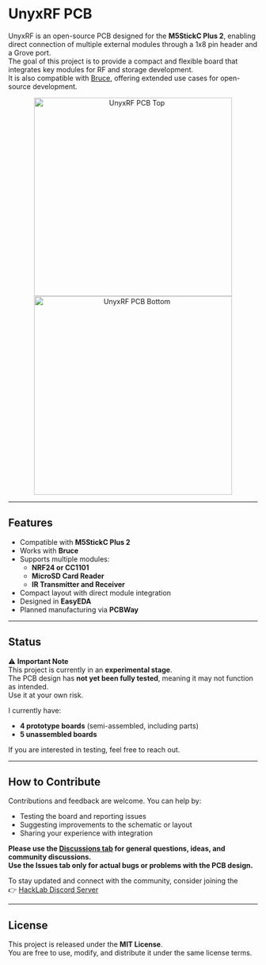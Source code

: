 # UnyxRF PCB

UnyxRF is an open-source PCB designed for the **M5StickC Plus 2**, enabling direct connection of multiple external modules through a 1x8 pin header and a Grove port.  
The goal of this project is to provide a compact and flexible board that integrates key modules for RF and storage development.  
It is also compatible with [Bruce](https://github.com/pr3y/Bruce), offering extended use cases for open-source development.

<div align="center">
  <img src="https://drive.google.com/uc?export=view&id=1JCBF441uXJe5AW_1Rcflws_TXJ1qTaat" alt="UnyxRF PCB Top" width="400"/>
  <img src="https://drive.google.com/uc?export=view&id=1ltJ8m77_xGqU1A-Ico2pYQ-jA6ZSnnTs" alt="UnyxRF PCB Bottom" width="400"/>
</div>

---

## Features

- Compatible with **M5StickC Plus 2**
- Works with **Bruce**
- Supports multiple modules:
  - **NRF24 or CC1101**
  - **MicroSD Card Reader**
  - **IR Transmitter and Receiver**
- Compact layout with direct module integration
- Designed in **EasyEDA**
- Planned manufacturing via **PCBWay**

---

## Status

⚠️ **Important Note**  
This project is currently in an **experimental stage**.  
The PCB design has **not yet been fully tested**, meaning it may not function as intended.  
Use it at your own risk.

I currently have:  
- **4 prototype boards** (semi-assembled, including parts)  
- **5 unassembled boards**  

If you are interested in testing, feel free to reach out.

---

## How to Contribute

Contributions and feedback are welcome. You can help by:

- Testing the board and reporting issues
- Suggesting improvements to the schematic or layout
- Sharing your experience with integration

**Please use the [Discussions tab](../../discussions) for general questions, ideas, and community discussions.**  
**Use the Issues tab only for actual bugs or problems with the PCB design.**

To stay updated and connect with the community, consider joining the  
👉 [HackLab Discord Server](https://discord.gg/R8QJKCFYr9)

---

## License

This project is released under the **MIT License**.  
You are free to use, modify, and distribute it under the same license terms.
